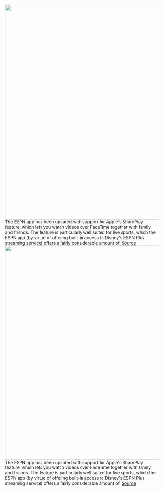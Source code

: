 <img src='https://cdn.vox-cdn.com/thumbor/Rq_nzivc9dTzolAPZfQzx8uYrFQ=/0x0:2846x1606/1200x800/filters:focal(1196x576:1650x1030)/cdn.vox-cdn.com/uploads/chorus_image/image/70637070/Screen_Shot_2022_03_17_at_2.50.51_PM.0.png' width='700px' /><br/>
The ESPN app has been updated with support for Apple's SharePlay feature, which lets you watch videos over FaceTime together with family and friends. The feature is particularly well suited for live sports, which the ESPN app (by virtue of offering built-in access to Disney's ESPN Plus streaming service) offers a fairly considerable amount of.
<a href='https://www.theverge.com/2022/3/17/22983444/espn-plus-apple-shareplay-feature-ios-ipad-tv-sharing-streaming-sports'> Source <a/><img src='https://cdn.vox-cdn.com/thumbor/Rq_nzivc9dTzolAPZfQzx8uYrFQ=/0x0:2846x1606/1200x800/filters:focal(1196x576:1650x1030)/cdn.vox-cdn.com/uploads/chorus_image/image/70637070/Screen_Shot_2022_03_17_at_2.50.51_PM.0.png' width='700px' /><br/>
The ESPN app has been updated with support for Apple's SharePlay feature, which lets you watch videos over FaceTime together with family and friends. The feature is particularly well suited for live sports, which the ESPN app (by virtue of offering built-in access to Disney's ESPN Plus streaming service) offers a fairly considerable amount of.
<a href='https://www.theverge.com/2022/3/17/22983444/espn-plus-apple-shareplay-feature-ios-ipad-tv-sharing-streaming-sports'> Source <a/>